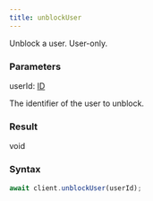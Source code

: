 ```yaml
---
title: unblockUser
---
```


Unblock a user. User-only.


### Parameters 

<div class="flex flex-col gap-3"><div><div class="font-mono" id="p_userId" data-anchor><span class="font-bold">userId</span><span class="opacity-50">:</span> <a href="/gh/types/id"  >ID</a></div><div class="pl-3"><div class="no-margin">

The identifier of the user to unblock.

</div></div></div></div>

### Result 

<div class="font-mono"><span>void</span></div>

### Syntax

```ts
await client.unblockUser(userId);
```



